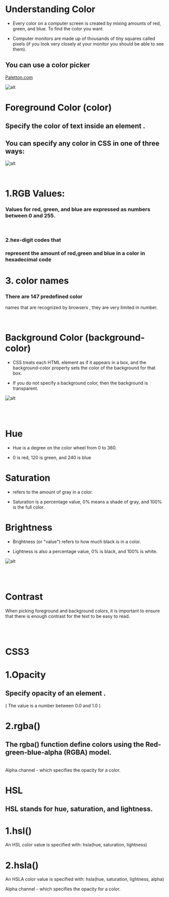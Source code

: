 # Understanding Color

* Every color on a computer screen is created by mixing amounts of red,
green, and blue. To find the color you want

* Computer monitors are made
up of thousands of tiny squares
called pixels (if you look very
closely at your monitor you
should be able to see them).

## You can use a color picker

[Paletton.com](https://paletton.com/)

![alt](l6.3.png)

 

# Foreground Color (color)

## Specify the color of text inside an element . 

## You can specify any color in CSS in one of three ways:

![alt](l61.png)

<br>

# 1.RGB Values:

### Values for red, green, and blue are expressed as numbers between 0 and 255.

<br>

### 2.hex-digit codes that

### represent the amount of red,green and blue in a color in hexadecimal code

# 3\. color names

### There are 147 predefined color

names that are recognized
by browsers , they are very limited in number.

<br>

# Background Color (background-color)

* CSS treats each HTML element
as if it appears in a box, and the
background-color property
sets the color of the background
for that box.

 
* If you do not specify a
background color, then the
background is transparent.

![alt](l6.2.png)

<br> <br>

# Hue
* Hue is a degree on the color wheel from 0 to 360.

* 0 is red, 120 is green, and 240 is blue

# Saturation
 * refers to the amount of gray in a color. 

* Saturation is a percentage value, 0% means a shade of gray, and 100% is the full color.

# Brightness
* Brightness (or "value") refers to how much black is in a color.

* Lightness is also a percentage value, 0% is black, and 100% is white.

![alt](l6.4.png)

<br> <br>

# Contrast
When picking foreground and background
colors, it is important to ensure that there is
enough contrast for the text to be easy to read.



<br><br>

# CSS3 
# 1.Opacity
## Specify opacity of an element .
( The value is a number between 0.0 and 1.0 )

# 2.rgba() 

## The rgba() function define colors using the Red-green-blue-alpha (RGBA) model.

<br>
Alpha channel - which specifies the opacity for a color.

<br>

# HSL
## HSL stands for hue, saturation, and lightness. 

# 1.hsl()
An HSL color value is specified with:
hsla(hue, saturation, lightness)

# 2.hsla()

An HSLA color value is specified with:
hsla(hue, saturation, lightness, alpha)

Alpha channel - which specifies the opacity for a color.

